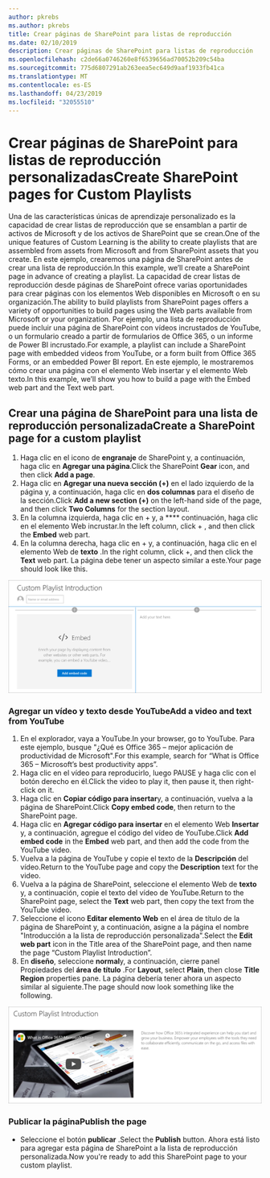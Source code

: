 ```yaml
---
author: pkrebs
ms.author: pkrebs
title: Crear páginas de SharePoint para listas de reproducción
ms.date: 02/10/2019
description: Crear páginas de SharePoint para listas de reproducción
ms.openlocfilehash: c2de66a0746260e8f6539656ad70052b209c54ba
ms.sourcegitcommit: 775d6807291ab263eea5ec649d9aaf1933fb41ca
ms.translationtype: MT
ms.contentlocale: es-ES
ms.lasthandoff: 04/23/2019
ms.locfileid: "32055510"
---
```

# <a name="create-sharepoint-pages-for-custom-playlists"></a><span data-ttu-id="261c0-103">Crear páginas de SharePoint para listas de reproducción personalizadas</span><span class="sxs-lookup"><span data-stu-id="261c0-103">Create SharePoint pages for Custom Playlists</span></span>

<span data-ttu-id="261c0-104">Una de las características únicas de aprendizaje personalizado es la capacidad de crear listas de reproducción que se ensamblan a partir de activos de Microsoft y de los activos de SharePoint que se crean.</span><span class="sxs-lookup"><span data-stu-id="261c0-104">One of the unique features of Custom Learning is the ability to create playlists that are assembled from assets from Microsoft and from SharePoint assets that you create.</span></span> <span data-ttu-id="261c0-105">En este ejemplo, crearemos una página de SharePoint antes de crear una lista de reproducción.</span><span class="sxs-lookup"><span data-stu-id="261c0-105">In this example, we’ll create a SharePoint page in advance of creating a playlist.</span></span> <span data-ttu-id="261c0-106">La capacidad de crear listas de reproducción desde páginas de SharePoint ofrece varias oportunidades para crear páginas con los elementos Web disponibles en Microsoft o en su organización.</span><span class="sxs-lookup"><span data-stu-id="261c0-106">The ability to build playlists from SharePoint pages offers a variety of opportunities to build pages using the Web parts available from Microsoft or your organization.</span></span> <span data-ttu-id="261c0-107">Por ejemplo, una lista de reproducción puede incluir una página de SharePoint con vídeos incrustados de YouTube, o un formulario creado a partir de formularios de Office 365, o un informe de Power BI incrustado.</span><span class="sxs-lookup"><span data-stu-id="261c0-107">For example, a playlist can include a SharePoint page with embedded videos from YouTube, or a form built from Office 365 Forms, or an embedded Power BI report.</span></span> <span data-ttu-id="261c0-108">En este ejemplo, le mostraremos cómo crear una página con el elemento Web insertar y el elemento Web texto.</span><span class="sxs-lookup"><span data-stu-id="261c0-108">In this example, we’ll show you how to build a page with the Embed web part and the Text web part.</span></span>  

## <a name="create-a-sharepoint-page-for-a-custom-playlist"></a><span data-ttu-id="261c0-109">Crear una página de SharePoint para una lista de reproducción personalizada</span><span class="sxs-lookup"><span data-stu-id="261c0-109">Create a SharePoint page for a custom playlist</span></span>

1. <span data-ttu-id="261c0-110">Haga clic en el icono de **engranaje** de SharePoint y, a continuación, haga clic en **Agregar una página**.</span><span class="sxs-lookup"><span data-stu-id="261c0-110">Click the SharePoint **Gear** icon, and then click **Add a page**.</span></span>
2. <span data-ttu-id="261c0-111">Haga clic en **Agregar una nueva sección (+)** en el lado izquierdo de la página y, a continuación, haga clic en **dos columnas** para el diseño de la sección.</span><span class="sxs-lookup"><span data-stu-id="261c0-111">Click **Add a new section (+)** on the left-hand side of the page, and then click **Two Columns** for the section layout.</span></span>
3. <span data-ttu-id="261c0-112">En la columna izquierda, haga clic en + y, a \*\*\*\* continuación, haga clic en el elemento Web incrustar.</span><span class="sxs-lookup"><span data-stu-id="261c0-112">In the left column, click + , and then click the **Embed** web part.</span></span> 
4. <span data-ttu-id="261c0-113">En la columna derecha, haga clic en + y, a continuación, haga clic en el elemento Web de **texto** .</span><span class="sxs-lookup"><span data-stu-id="261c0-113">In the right column, click +, and then click the **Text** web part.</span></span> <span data-ttu-id="261c0-114">La página debe tener un aspecto similar a este.</span><span class="sxs-lookup"><span data-stu-id="261c0-114">Your page should look like this.</span></span>

![CG-pagenewstart. png](media/cg-pagenewstart.png)

### <a name="add-a-video-and-text-from-youtube"></a><span data-ttu-id="261c0-116">Agregar un vídeo y texto desde YouTube</span><span class="sxs-lookup"><span data-stu-id="261c0-116">Add a video and text from YouTube</span></span>

1. <span data-ttu-id="261c0-117">En el explorador, vaya a YouTube.</span><span class="sxs-lookup"><span data-stu-id="261c0-117">In your browser, go to YouTube.</span></span> <span data-ttu-id="261c0-118">Para este ejemplo, busque "¿Qué es Office 365 – mejor aplicación de productividad de Microsoft".</span><span class="sxs-lookup"><span data-stu-id="261c0-118">For this example, search for “What is Office 365 – Microsoft’s best productivity apps”.</span></span>
2. <span data-ttu-id="261c0-119">Haga clic en el vídeo para reproducirlo, luego PAUSE y haga clic con el botón derecho en él.</span><span class="sxs-lookup"><span data-stu-id="261c0-119">Click the video to play it, then pause it, then right-click on it.</span></span> 
3. <span data-ttu-id="261c0-120">Haga clic en **Copiar código para insertar**y, a continuación, vuelva a la página de SharePoint.</span><span class="sxs-lookup"><span data-stu-id="261c0-120">Click **Copy embed code**, then return to the SharePoint page.</span></span> 
4. <span data-ttu-id="261c0-121">Haga clic en **Agregar código para insertar** en el elemento Web **Insertar** y, a continuación, agregue el código del vídeo de YouTube.</span><span class="sxs-lookup"><span data-stu-id="261c0-121">Click **Add embed code** in the **Embed** web part, and then add the code from the YouTube video.</span></span>
5. <span data-ttu-id="261c0-122">Vuelva a la página de YouTube y copie el texto de la **Descripción** del vídeo.</span><span class="sxs-lookup"><span data-stu-id="261c0-122">Return to the YouTube page and copy the **Description** text for the video.</span></span> 
6. <span data-ttu-id="261c0-123">Vuelva a la página de SharePoint, seleccione el elemento Web de **texto** y, a continuación, copie el texto del vídeo de YouTube.</span><span class="sxs-lookup"><span data-stu-id="261c0-123">Return to the SharePoint page, select the **Text** web part, then copy the text from the YouTube video.</span></span>
7. <span data-ttu-id="261c0-124">Seleccione el icono **Editar elemento Web** en el área de título de la página de SharePoint y, a continuación, asigne a la página el nombre "Introducción a la lista de reproducción personalizada".</span><span class="sxs-lookup"><span data-stu-id="261c0-124">Select the **Edit web part** icon  in the Title area of the SharePoint page, and then name the page “Custom Playlist Introduction”.</span></span> 
8. <span data-ttu-id="261c0-125">En **diseño**, seleccione **normal**y, a continuación, cierre panel Propiedades del **área de título** .</span><span class="sxs-lookup"><span data-stu-id="261c0-125">For **Layout**, select **Plain**, then close **Title Region** properties pane.</span></span> <span data-ttu-id="261c0-126">La página debería tener ahora un aspecto similar al siguiente.</span><span class="sxs-lookup"><span data-stu-id="261c0-126">The page should now look something like the following.</span></span> 

![CG-pagenewfinish. png](media/cg-pagenewfinish.png)

### <a name="publish-the-page"></a><span data-ttu-id="261c0-128">Publicar la página</span><span class="sxs-lookup"><span data-stu-id="261c0-128">Publish the page</span></span>

- <span data-ttu-id="261c0-129">Seleccione el botón **publicar** .</span><span class="sxs-lookup"><span data-stu-id="261c0-129">Select the **Publish** button.</span></span> <span data-ttu-id="261c0-130">Ahora está listo para agregar esta página de SharePoint a la lista de reproducción personalizada.</span><span class="sxs-lookup"><span data-stu-id="261c0-130">Now you're ready to add this SharePoint page to your custom playlist.</span></span> 